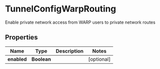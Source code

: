 

# TunnelConfigWarpRouting

Enable private network access from WARP users to private network routes

## Properties

| Name | Type | Description | Notes |
|------------ | ------------- | ------------- | -------------|
|**enabled** | **Boolean** |  |  [optional] |



